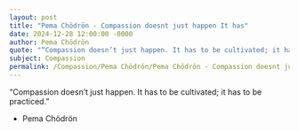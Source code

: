 ```yaml
---
layout: post
title: "Pema Chödrön - Compassion doesnt just happen It has"
date: 2024-12-28 12:00:00 -0000
author: Pema Chödrön
quote: "“Compassion doesn’t just happen. It has to be cultivated; it has to be practiced.”"
subject: Compassion
permalink: /Compassion/Pema Chödrön/Pema Chödrön - Compassion doesnt just happen It has
---
```


“Compassion doesn’t just happen. It has to be cultivated; it has to be practiced.”

- Pema Chödrön
